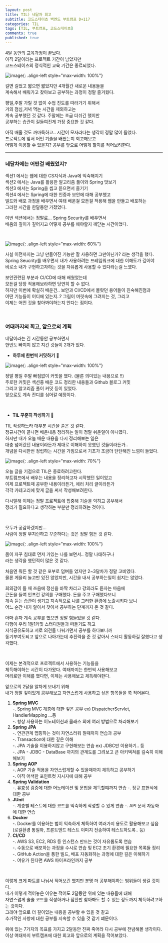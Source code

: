 ```yaml
---
layout: post
title: TIL) 네달차 회고
subtitle: 코드스테이츠 백엔드 부트캠프 D+117
categories: TIL
tags: [TIL, 부트캠프, 코드스테이츠]
comments: true
published: true
---
```


4달 동안의 교육과정이 끝났다.   
아직 2달이라는 프로젝트 기간이 남았지만  
코드스테이츠의 정식적인 교육 기간은 종료되었다.  

![image](https://lh3.googleusercontent.com/u/0/drive-viewer/AFDK6gMPl-U5WSVnl2X_QlCFUFldb2dx62RGh-lw8AoRL2iVdE009mPfIjWddWnl9JK--dj78_kgJ-GdjDTkk40rN2z6SM7UMg=w3024-h1614){: .align-left style="max-width: 100%"}

길면 길었고 짧으면 짧았지만 4개월간 새로운 내용들을  
계속해서 배워가고 찾아보고 공부하는 과정이 정말 즐거웠다.  

평일,주말 가릴 것 없이 수업 진도를 따라가기 위해서  
거의 점심,저녁 먹는 시간을 제외하고는  
계속 공부했던 것 같다. 주말에는 조금 더쉬긴 했지만  
공부하는 습관이 길들여진게 가장 중요한 것 같다.  

아직 배울 것도 까마득하고.. 시간이 모자라다는 생각이 정말 많이 들었다.   
프로젝트에 앞서 어떤 기술을 배웠는지 회고해보고  
어떻게 이용할 수 있을지? 공부를 앞으로 어떻게 할지를 적어보려한다.  


---  

### 네달차에는 어떤걸 배웠었지?  

섹션1 에서는 웹에 대한 CS지식과 Java에 익숙해지기  
섹션2 에서는 Java를 활용한 알고리즘 풀이와 Spring 맛보기  
섹션3 에서는 Spring을 씹고 뜯으면서 즐기기  
섹션4 에서는 Spring에 대한 인증과 보안에 대해 공부했고  
빌드와 배포 과정을 배우면서 여태 배운걸 모든걸 적용해 웹을 만들고 배포하는  
그러한 시간을 한달동안 가졌었다.  


이번 섹션에서는 정말로... Spring Security를 배우면서  
배움의 깊이가 깊어지고 어떻게 공부를 해야할지 깨닫는 시간이었다.  

<br/>

![image](https://lh3.googleusercontent.com/u/0/drive-viewer/AFDK6gMb-GiTXNgFjwEFGssz9apOx8arCoSKe-OLIvTZ8FApzMK52-lE-5lXWb9LnJatBaqnGYRBIop7J17uy-uFoOOFVkuuDQ=w3024-h1614){: .align-left style="max-width: 60%"}


사실 이전까지는 그냥 만들어진 기능만 잘 사용하면 그만아닌가? 라는 생각을 했다.   
Spring Seucrity를 배우면서 내가 사용하려는 프레임워크에 대한 이해도가 깊어야  
비로소 내가 구현하고자하는 것을 자유롭게 사용할 수 있다라는걸 느꼈다.  

보안관련된 부분과 CI/CD에 대해 배웠었는데  
모든걸 당장 적용해보라하면 당연히 할 수 없다.  
하지만 이번에 확실히 배운건.. 보안과 CI/CD에서 몰랏던 용어들이 친숙해진점과  
어떤 기능들이 어디에 있는지..? 그림이 머릿속에 그려지는 것, 그리고  
이제는 어떤 것을 찾아봐야하는지 안다는 점이다.  

<br/>

### 여태까지의 회고, 앞으로의 계획

네달이라는 긴 시간동안 공부하면서  
한번도 빠지지 않고 지킨 것들이 2개가 있다.  


* **하루에 한번씩 커밋하기** 🌱

![image](https://lh3.googleusercontent.com/u/0/drive-viewer/AFDK6gMZ4F4mz3R-zJl8c9FppemfvEnqseVjc7mmB0bGlDHpZjio9pwt_lZVQJr1PM5BBMTdRiwOt_jIBXqYRUno7OIEZXpbCQ=w3024-h1728){: .align-left style="max-width: 100%"}

정말 평일 주말 빠짐없이 커밋을 했다. (물론 의미있는 내용으로 !!)   
주로한 커밋은 섹션중 배운 코드 정리한 내용들과 Github 블로그 커밋  
그리고 알고리즘 풀이 커밋 등이 있었다.  
앞으로도 계속 잔디를 심어갈 예정이다.  

<br/>


* **TIL 꾸준히 작성하기** 📖

TIL 작성하느라 대부분 시간을 쏟은 것 같다.  
정규시간이 끝나면 배운내용 정리하는 일이 정말 쉬운일이 아니였다.  
하지만 내가 오늘 배운 내용을 다시 정리해보는 일은  
대충 넘어갔던 내용이라든가 제대로 이해하지 못했던 것들이라든가..  
개념을 다시한번 정립하는 시간을 가짐으로서 기초가 조금더 탄탄해진 느낌이 들었다.

![image](https://lh3.googleusercontent.com/u/0/drive-viewer/AFDK6gNO2ubkWSA2QpXYZeuEW9qjrZow1SA61qggtuXAJsTN7eOZYUryE0HZJSPt1VTDrtCWB9yYUw92K7w9x4_j6vIr_RpWvA=w3024-h1728){: .align-left style="max-width: 70%"}



오늘 글을 기점으로 TIL은 종료하려고한다.  
부트캠프에서 배우는 내용을 정리하고자 시작했던 일이었고  
이제 프로젝트때 공부한 내용이라든가, 에러 처리 글이라든가  
각각 카테고리에 맞게 글을 써서 작성해보려한다.  

다시말해 이제는 정말 프로젝트에 집중해 기술을 익히고 공부해서  
정리가 필요하다고 생각하는 부분만 정리하려는 것이다.  

<br/>  

모두가 공감하겠지만...  
사람이 정말 부지런하고 꾸준하다는 것은 정말 힘든 것 같다.  

![image](https://lh3.googleusercontent.com/u/0/drive-viewer/AFDK6gOP9T1JWo1M3EWlE2ddf1M5nv446f916LELnYwnbL7L23TGpLExKsbBfp9uNkCTKh2WhQdLOXpEg0dKWmj2Y-hOXOH1MA=w3024-h1728){: .align-left style="max-width: 100%"}

몸이 자꾸 침대로 먼저 가있는 나를 보면서.. 정말 나태하구나  
라는 생각을 했던적이 많은 것 같다.  

처음엔 뭐든 할 것 같은 포부로 덤벼들 었지만 2~3달차가 정말 고비였다.  
물론 게을리 놀고만 있진 않았지만, 시간을 내서 공부하는일이 쉽지는 않았다.  

회의감이 들 때 쯔음에 정신을 바짝 차리고 강의라도 듣자는 마음에  
큰돈을 들여 인프런 강의를 구매했다. 돈을 주고 구매했다보니  
계속 듣는 습관이 생기고 지속적으로 나를 그러한 환경에 노출시키다 보니  
어느 순간 내가 알아서 찾아서 공부하는 단계까지 온 것 같다.  

아마 혼자 계속 공부를 했으면 정말 힘들었을 것 같다.  
다행이 우리 1일1커밋 스터디원들과 떠들기도 하고  
지식공유도하고 서로 의견들 나눠가면서 공부를 하다보니까  
동기부여도되고 앞으로 나아가는데 추진력을 준 것 같아서 스터디 활동하길 잘했다고 생각했다.  


<br/>

이제는 본격적으로 프로젝트에서 사용하는 기능들을  
체득해야하는 시간이 다가왔다. 여태까지는 한번씩 사용해보고   
머리로만 이해를 했다면, 이제는 사용해보고 체득해야한다.  

앞으로의 2달을 알차게 보내기 위해  
내가 정말 깊이있게 공부해보고 자연스럽게 사용하고 싶은 항목들을 쭉 적어본다.

1. **Spring MVC**  
-. Spring MVC 계층에 대한 깊은 공부 ex) DispatcherServlet, HandlerMapping ...등  
-. 항상 사용하는 어노테이션과 클래스 외에 여러 방법으로 처리해보기
2. **Spring JPA**  
-. 연관관계 맵핑하는 것이 자연스러워 질때까지 연습과 공부  
-. Transaction에 대한 깊은 이해  
-. JPA 기술을 이용하지않고 구현해보는 연습 ex) JDBC만 이용하기.. 등    
-. JPA - JDBC - DataBase 까지의 관계도를 그려보고 큰 아키텍쳐를 깊숙히 이해해보기  
3. **Spring AOP**  
-. AOP 기술 적용을 자연스럽게할 수 있을때까지 체득하고 공부하기  
-. 아직 어색한 포인트컷 지시자에 대해 공부  
4. **Spring Validation**  
-. 유효성 검증에 대한 어노테이션 및 문법을 체득할떄까지 연습
-. 정규 표현식에 대한 공부
5. **JUnit**  
-. 계층별 테스트에 대한 코드를 익숙하게 작성할 수 있게 연습
-. API 문서 자동화에 대한 연습
6. **Docker**  
-. Docker를 이용하는 법이 익숙하게 체득하여 여러가지 용도로 활용해보고 싶음  
   (로컬환경 통일화, 프론트엔드 테스트 이미지 전송하여 테스트하도록.. 등)
7. **CI/CD**  
-. AWS S3, EC2, RDS 등 인스턴스 만드는 것이 자유롭도록 연습  
-. 수동으로 배포하는 과정을 수시로 연습 및 EC2 초기 환경에 필요한 목록들 정리  
-. GitHub Action을 통한 빌드, 배포 자동화하는 과정에 대한 깊은 이해하기  
-. 여유가 된다면 AWS 파이프라인까지 공부

<br/>

이렇게 크게 파트를 나눠서 적어보긴 했지만 분명 더 공부해야하는 범위들이 생길 것이다.    
내가 이렇게 적어놓은 이유는 적어도 2달동안 위에 있는 내용들에 대해  
자연스럽게 술술 코드를 작성하거나 잠깐만 찾아봐도 할 수 있는 정도까지 체득하려고하는 것이다.  
그래야 앞으로 더 깊이있는 내용을 공부할 수 있을 것 같고  
추가적인 사항에 대한 공부를 지속할 수 있을 것 같기 떄문이다.  

위에 있는 7가지의 목표를 가지고 2달동안 진짜 죽어라 다시 공부에 전념해볼 생각이다.  
이상 여태까지 부트캠프에 대한 회고와 앞으로의 계획을 적어보았다.




<br/>  
